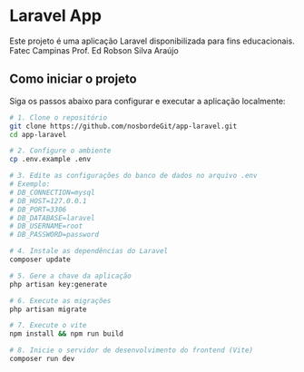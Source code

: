 # Laravel App

Este projeto é uma aplicação Laravel disponibilizada para fins educacionais.
Fatec Campinas 
Prof. Ed Robson Silva Araújo

## Como iniciar o projeto

Siga os passos abaixo para configurar e executar a aplicação localmente:

```bash
# 1. Clone o repositório
git clone https://github.com/nosbordeGit/app-laravel.git
cd app-laravel

# 2. Configure o ambiente
cp .env.example .env

# 3. Edite as configurações do banco de dados no arquivo .env
# Exemplo:
# DB_CONNECTION=mysql
# DB_HOST=127.0.0.1
# DB_PORT=3306
# DB_DATABASE=laravel
# DB_USERNAME=root
# DB_PASSWORD=password

# 4. Instale as dependências do Laravel
composer update

# 5. Gere a chave da aplicação
php artisan key:generate

# 6. Execute as migrações
php artisan migrate

# 7. Execute o vite
npm install && npm run build

# 8. Inicie o servidor de desenvolvimento do frontend (Vite)
composer run dev
